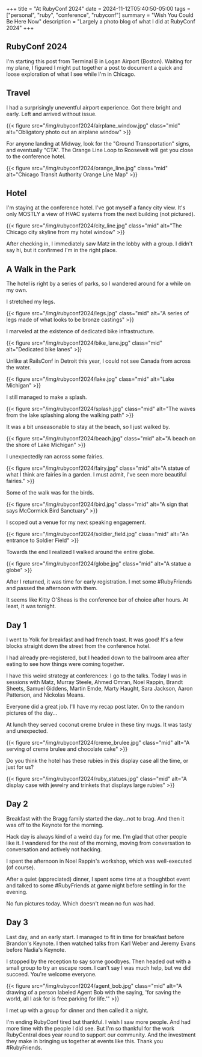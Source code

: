 +++
title = "At RubyConf 2024"
date = 2024-11-12T05:40:50-05:00
tags = ["personal", "ruby", "conference", "rubyconf"]
summary = "Wish You Could Be Here Now"
description = "Largely a photo blog of what I did at RubyConf 2024"
+++

## RubyConf 2024

I'm starting this post from Terminal B in Logan Airport (Boston). Waiting for my plane, I figured I might put together a post to document a quick and loose exploration of what I see while I'm in Chicago.

## Travel

I had a surprisingly uneventful airport experience. Got there bright and early. Left and arrived without issue.

{{< figure src="/img/rubyconf2024/airplane_window.jpg" class="mid" alt="Obligatory photo out an airplane window" >}}

For anyone landing at Midway, look for the "Ground Transportation" signs, and eventually "CTA". The Orange Line Loop to Roosevelt will get you close to the conference hotel.

{{< figure src="/img/rubyconf2024/orange_line.jpg" class="mid" alt="Chicago Transit Authority Orange Line Map" >}}

## Hotel

I'm staying at the conference hotel. I've got myself a fancy city view. It's only MOSTLY a view of HVAC systems from the next building (not pictured).

{{< figure src="/img/rubyconf2024/city_line.jpg" class="mid" alt="The Chicago city skyline from my hotel window" >}}

After checking in, I immediately saw Matz in the lobby with a group. I didn't say hi, but it confirmed I'm in the right place.

## A Walk in the Park

The hotel is right by a series of parks, so I wandered around for a while on my own.

I stretched my legs.

{{< figure src="/img/rubyconf2024/legs.jpg" class="mid" alt="A series of legs made of what looks to be bronze castings" >}}

I marveled at the existence of dedicated bike infrastructure.

{{< figure src="/img/rubyconf2024/bike_lane.jpg" class="mid" alt="Dedicated bike lanes" >}}

Unlike at RailsConf in Detroit this year, I could not see Canada from across the water.

{{< figure src="/img/rubyconf2024/lake.jpg" class="mid" alt="Lake Michigan" >}}

I still managed to make a splash.

{{< figure src="/img/rubyconf2024/splash.jpg" class="mid" alt="The waves from the lake splashing along the walking path" >}}

It was a bit unseasonable to stay at the beach, so I just walked by.

{{< figure src="/img/rubyconf2024/beach.jpg" class="mid" alt="A beach on the shore of Lake Michigan" >}}

I unexpectedly ran across some fairies.

{{< figure src="/img/rubyconf2024/fairy.jpg" class="mid" alt="A statue of what I think are fairies in a garden. I must admit, I've seen more beautiful fairies." >}}

Some of the walk was for the birds.

{{< figure src="/img/rubyconf2024/bird.jpg" class="mid" alt="A sign that says McCormick Bird Sanctuary" >}}

I scoped out a venue for my next speaking engagement.

{{< figure src="/img/rubyconf2024/soldier_field.jpg" class="mid" alt="An entrance to Soldier Field" >}}

Towards the end I realized I walked around the entire globe.

{{< figure src="/img/rubyconf2024/globe.jpg" class="mid" alt="A statue a globe" >}}

After I returned, it was time for early registration. I met some #RubyFriends and passed the afternoon with them.

It seems like Kitty O'Sheas is the conference bar of choice after hours. At least, it was tonight.

## Day 1

I went to Yolk for breakfast and had french toast. It was good! It's a few blocks straight down the street from the conference hotel.

I had already pre-registered, but I headed down to the ballroom area after eating to see how things were coming together.

I have this weird strategy at conferences: I go to the talks. Today I was in sessions with Matz, Murray Steele, Ahmed Omran, Noel Rappin, Brandt Sheets, Samuel Giddens, Martin Emde, Marty Haught, Sara Jackson, Aaron Patterson, and Nickolas Means.

Everyone did a great job. I'll have my recap post later. On to the random pictures of the day...

At lunch they served coconut creme brulee in these tiny mugs. It was tasty and unexpected.

{{< figure src="/img/rubyconf2024/creme_brulee.jpg" class="mid" alt="A serving of creme brulee and chocolate cake" >}}

Do you think the hotel has these rubies in this display case all the time, or just for us?

{{< figure src="/img/rubyconf2024/ruby_statues.jpg" class="mid" alt="A display case with jewelry and trinkets that displays large rubies" >}}

## Day 2

Breakfast with the Bragg family started the day...not to brag. And then it was off to the Keynote for the morning.

Hack day is always kind of a weird day for me. I'm glad that other people like it. I wandered for the rest of the morning, moving from conversation to conversation and actively not hacking.

I spent the afternoon in Noel Rappin's workshop, which was well-executed (of course).

After a quiet (appreciated) dinner, I spent some time at a thoughtbot event and talked to some #RubyFriends at game night before settling in for the evening.

No fun pictures today. Which doesn't mean no fun was had.

## Day 3

Last day, and an early start. I managed to fit in time for breakfast before Brandon's Keynote. I then watched talks from Karl Weber and Jeremy Evans before Nadia's Keynote.

I stopped by the reception to say some goodbyes. Then headed out with a small group to try an escape room. I can't say I was much help, but we did succeed. You're welcome everyone.

{{< figure src="/img/rubyconf2024/agent_bob.jpg" class="mid" alt="A drawing of a person labeled Agent Bob with the saying, 'for saving the world, all I ask for is free parking for life.'" >}}

I met up with a group for dinner and then called it a night.

I'm ending RubyConf tired but thankful. I wish I saw more people. And had more time with the people I did see. But I'm so thankful for the work RubyCentral does year round to support our community. And the investment they make in bringing us together at events like this. Thank you #RubyFriends.
